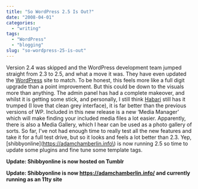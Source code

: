 ```yaml
---
title: "So WordPress 2.5 Is Out?"
date: "2008-04-01"
categories:
  - "writing"
tags:
  - "WordPress"
  - "blogging"
slug: "so-wordpress-25-is-out"
---
```


Version 2.4 was skipped and the WordPress development team jumped straight from 2.3 to 2.5, and what a move it was. They have even updated the [WordPress](https://wordpress.org/) site to match. To be honest, this feels more like a full digit upgrade than a point improvement. But this could be down to the visuals more than anything. The admin panel has had a complete makeover, and whilst it is getting some stick, and personally, I still think [Habari](https://www.habariproject.org/en/) still has it trumped (I love that clean grey interface), it is far better than the previous versions of WP. Included in this new release is a new ‘Media Manager’ which will make finding your included media files a lot easier. Apparently, there is also a Media Gallery, which I hear can be used as a photo gallery of sorts. So far, I’ve not had enough time to really test all the new features and take it for a full test drive, but so it looks and feels a lot better than 2.3. Yep, [shibbyonline](https://adamchamberlin.info\) is now running 2.5 so time to update some plugins and fine tune some template tags.

**Update: Shibbyonline is now hosted on Tumblr**

**Update: Shibbyonline is now https://adamchamberlin.info/ and currently running as an 11ty site**
